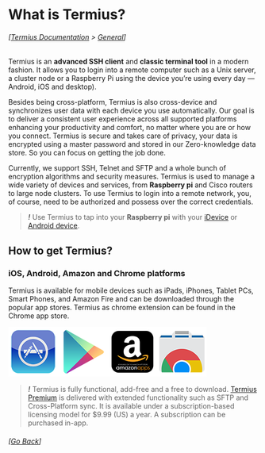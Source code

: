# What is Termius?
###### [[Termius Documentation](../README.md) > [General](README.md)]

Termius is an **advanced SSH client** and **classic terminal tool** in a modern fashion. It allows you to login into a remote computer such as a Unix server, a cluster node or a Raspberry Pi using the device you’re using every day — Android, iOS and desktop).

Besides being cross-platform, Termius is also cross-device and synchronizes user data with each device you use automatically. Our goal is to deliver a consistent user experience across all supported platforms enhancing your productivity and comfort, no matter where you are or how you connect. Termius is secure and takes care of privacy, your data is encrypted using a master password and stored in our Zero-knowledge data store. So you can focus on getting the job done.

Currently, we support SSH, Telnet and SFTP and a whole bunch of encryption algorithms and security measures. Termius is used to manage a wide variety of devices and services, from **Raspberry pi** and Cisco routers to large node clusters. To use Termius to login into a remote network, you, of course, need to be authorized and possess over the correct credentials.

> ***!*** Use Termius to tap into your **Raspberry pi** with your [iDevice](https://www.raspberrypi.org/documentation/remote-access/ssh/ios.md) or [Android device](https://www.raspberrypi.org/documentation/remote-access/ssh/android.md).

## How to get Termius?
### iOS, Android, Amazon and Chrome platforms

Termius is available for mobile devices such as iPads, iPhones, Tablet PCs, Smart Phones, and Amazon Fire and can be downloaded through the popular app stores. Termius as chrome extension can be found in the Chrome app store.

[![iTunes](.images/apple.png)](https://itunes.apple.com/us/app/server-auditor/id549039908)[![Google Play](.images/google.png)](https://play.google.com/store/apps/details?id=com.server.auditor.ssh.client)[![Amazon](.images/amazon.png)](https://www.amazon.com/serverauditor-SSH-client-shell-terminal/dp/B008PAGIGM/ref=sr_1_1?s=digital-text&ie=UTF8&qid=1469793430&sr=8-1&keywords=Termius)[![Chome](.images/chrome.png)](https://chrome.google.com/webstore/detail/serverauditor-ssh-client/fjcdjmmkgnkgihjnlbgcdamkadlkbmam)

> ***!*** Termius is fully functional, add-free and a free to download. [Termius Premium](subscriptions.md) is delivered with extended functionality such as SFTP and Cross-Platform sync. It is available under a subscription-based licensing model for $9.99 (US) a year. A subscription can be purchased in-app.

###### [[Go Back](README.md)]
